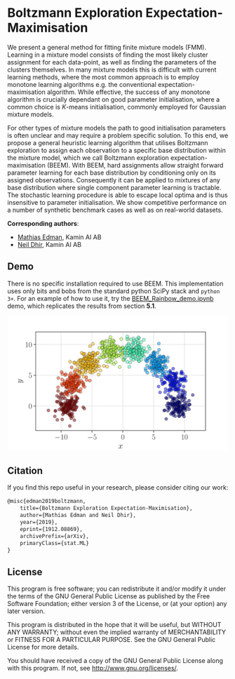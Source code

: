 # Boltzmann Exploration Expectation-Maximisation

We present a general method for fitting finite mixture models (FMM). Learning in a mixture model consists of finding the most likely cluster assignment for each data-point, as well as finding the parameters of the clusters themselves. In many mixture models this is difficult with current learning methods, where the most common approach is to employ monotone learning algorithms e.g. the conventional expectation-maximisation algorithm. While effective, the success of any monotone algorithm is crucially dependant on good parameter initialisation, where a common choice is _K_-means initialisation, commonly employed for Gaussian mixture models.

For other types of mixture models the path to good initialisation parameters is often unclear and may require a problem specific solution. To this end, we propose a general heuristic learning algorithm that utilises Boltzmann exploration to assign each observation to a specific base distribution within the mixture model, which we call Boltzmann exploration expectation-maximisation (BEEM). With BEEM, hard assignments allow straight forward parameter learning for each base distribution by conditioning only on its assigned observations. Consequently it can be applied to mixtures of any base distribution where single component parameter learning is tractable. The stochastic learning procedure is able to escape local optima and is thus insensitive to parameter initialisation. We show competitive performance on a number of synthetic benchmark cases as well as on real-world datasets.

**Corresponding authors**:

* [Mathias Edman](mathias@kamin.ai), Kamin AI AB
* [Neil Dhir](neil@kamin.ai), Kamin AI AB

## Demo

There is no specific installation required to use BEEM. This implementation uses only bits and bobs from the standard python SciPy stack and `python 3+`. For an example of how to use it, try the [BEEM_Rainbow_demo.ipynb](BEEM_Rainbow_demo.ipynb) demo, which replicates the results from section **5.1**.
<p align="center">
    <img src="rainbow.jpg" width="500" title="Raindow">
</p>

## Citation

If you find this repo useful in your research, please consider citing our work:

    @misc{edman2019boltzmann,
        title={Boltzmann Exploration Expectation-Maximisation},
        author={Mathias Edman and Neil Dhir},
        year={2019},
        eprint={1912.08869},
        archivePrefix={arXiv},
        primaryClass={stat.ML}
    }


## License

This program is free software; you can redistribute it and/or modify it under the terms of the GNU General Public License as published by the Free Software Foundation; either version 3 of the License, or (at your option) any later version.

This program is distributed in the hope that it will be useful, but WITHOUT ANY WARRANTY; without even the implied warranty of MERCHANTABILITY or FITNESS FOR A PARTICULAR PURPOSE. See the GNU General Public License for more details.

You should have received a copy of the GNU General Public License along with this program. If not, see  <http://www.gnu.org/licenses/>.
